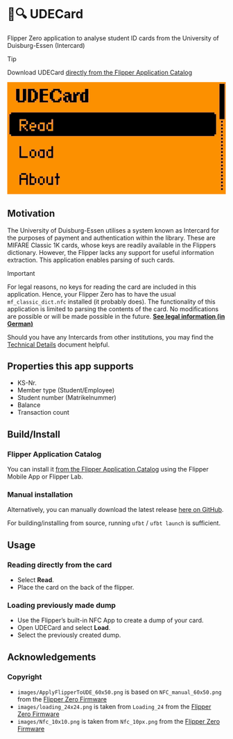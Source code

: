 # 🪪🔍 UDECard

Flipper Zero application to analyse student ID cards from the University of Duisburg-Essen (Intercard)

> [!TIP]
> Download UDECard [directly from the Flipper Application Catalog](https://lab.flipper.net/apps/udecard)

![Screen capture of UDECard](.readme_assets/animation.gif)

## Motivation

The University of Duisburg-Essen utilises a system known as Intercard for the purposes of payment and authentication within the library.
These are MIFARE Classic 1K cards, whose keys are readily available in the Flippers dictionary.
However, the Flipper lacks any support for useful information extraction.
This application enables parsing of such cards.

> [!IMPORTANT]
> For legal reasons, no keys for reading the card are included in this application.
> Hence, your Flipper Zero has to have the usual `mf_classic_dict.nfc` installed (it probably does).
> The functionality of this application is limited to parsing the contents of the card.
> No modifications are possible or will be made possible in the future.
> **[See legal information (in German)](docs/Legal.md)**

Should you have any Intercards from other institutions, you may find the [Technical Details](docs/Technical_Details.md) document helpful.

## Properties this app supports

- KS-Nr.
- Member type (Student/Employee)
- Student number (Matrikelnummer)
- Balance
- Transaction count

## Build/Install

### Flipper Application Catalog

You can install it [from the Flipper Application Catalog](https://lab.flipper.net/apps/udecard) using the Flipper Mobile App or Flipper Lab.

### Manual installation

Alternatively, you can manually download the latest release [here on GitHub](https://github.com/hahnworks/UDECard/releases).

For building/installing from source, running `ufbt` / `ufbt launch` is sufficient.

## Usage

### Reading directly from the card

- Select **Read**.
- Place the card on the back of the flipper.

### Loading previously made dump

- Use the Flipper’s built-in NFC App to create a dump of your card.
- Open UDECard and select **Load**.
- Select the previously created dump.

## Acknowledgements

### Copyright

- `images/ApplyFlipperToUDE_60x50.png` is based on `NFC_manual_60x50.png` from the [Flipper Zero Firmware](https://github.com/flipperdevices/flipperzero-firmware)
- `images/loading_24x24.png` is taken from `Loading_24` from the [Flipper Zero Firmware](https://github.com/flipperdevices/flipperzero-firmware)
- `images/Nfc_10x10.png` is taken from `Nfc_10px.png` from the [Flipper Zero Firmware](https://github.com/flipperdevices/flipperzero-firmware)
